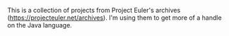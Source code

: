 This is a collection of projects from Project Euler's archives (https://projecteuler.net/archives). I'm using them to get more of a handle on the Java language.
